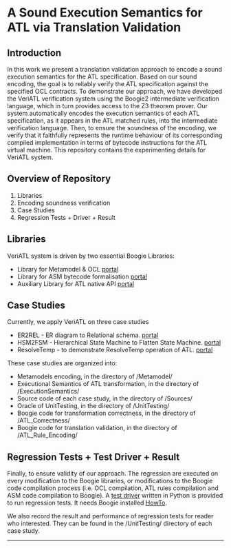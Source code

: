 A Sound Execution Semantics for ATL via Translation Validation
=======

Introduction
------
In this work we present a translation validation approach to encode a sound execution semantics for the ATL specification. Based on our sound encoding, the goal is to reliably verify the ATL specification against the specified OCL contracts. To demonstrate our approach, we have developed the VeriATL verification system using the Boogie2 intermediate verification language, which in turn provides access to the Z3 theorem prover. Our system automatically encodes the execution semantics of each ATL specification, as it appears in the ATL matched rules, into the intermediate verification language. Then, to ensure the soundness of the encoding, we verify that it faithfully represents the runtime behaviour of its corresponding compiled implementation in terms of bytecode instructions for the ATL virtual machine. This repository contains the experimenting details for VeriATL system.


Overview of Repository
------
1. Libraries
2. Encoding soundness verification
3. Case Studies
4. Regression Tests + Driver + Result

Libraries
------
VeriATL system is driven by two essential Boogie Libraries:
- Library for Metamodel & OCL [portal](https://github.com/VeriATL/VeriATL/blob/master/Prelude/LibOCL.bpl)
- Library for ASM bytecode formalisation [portal](https://github.com/VeriATL/VeriATL/blob/master/Prelude/Instr.bpl)
- Auxiliary Library for ATL native API [portal](https://github.com/VeriATL/VeriATL/blob/master/Prelude/NativeLib.bpl)

Case Studies
------
Currently, we apply VeriATL on three case studies
- ER2REL - ER diagram to Relational schema. [portal](https://github.com/VeriATL/VeriATL/tree/master/_ER2REL)
- HSM2FSM - Hierarchical State Machine to Flatten State Machine. [portal](https://github.com/VeriATL/VeriATL/tree/master/_HSM2FSM)
- ResolveTemp - to demonstrate ResolveTemp operation of ATL. [portal](https://github.com/VeriATL/VeriATL/tree/master/_ResolveTemp)

These case studies are organized into:
- Metamodels encoding, in the directory of /Metamodel/
- Executional Semantics of ATL transformation, in the directory of /ExecutionSemantics/
- Source code of each case study, in the directory of /Sources/
- Oracle of UnitTesting, in the directory of /UnitTesting/
- Boogie code for transformation correctness, in the directory of /ATL_Correctness/
- Boogie code for translation validation, in the directory of /ATL_Rule_Encoding/



Regression Tests + Test Driver + Result
------
Finally, to ensure validity of our approach. The regression are executed on every modification to the Boogie libraries, or modifications to the Boogie code compilation process (i.e. OCL compilation, ATL rules compilation and ASM code compilation to Boogie). A [test driver](https://github.com/VeriATL/VeriATL/blob/master/UnitTestingDriver/testDriver.py) written in Python is provided to run regression tests. It needs Boogie installed [HowTo](https://boogie.codeplex.com/wikipage?title=Binaries).

We also record the result and performance of regression tests for reader who interested. They can be found in the /UnitTesting/ directory of each case study.


------


